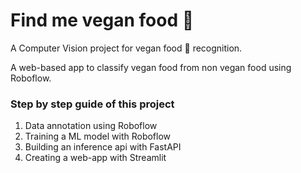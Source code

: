 # Find me vegan food 👀 
A Computer Vision project for vegan food 🌱 recognition. 

A web-based app to classify vegan food from non vegan food using Roboflow. 

### Step by step guide of this project 
1. Data annotation using Roboflow 
2. Training a ML model with Roboflow
3. Building an inference api with FastAPI 
4. Creating a web-app with Streamlit 


